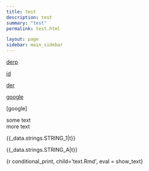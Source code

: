 ```yaml
---
title: test
description: test
summary: "test"
permalink: test.html

layout: page
sidebar: main_sidebar
---
```


[id]: http://db.no

[derp][id]

[id]


[der][id]

[google](www.google.com)

[google]

<p>some text </br>
more text </p>



{{_data.strings.STRING_1|t}}

{{_data.strings.STRING_A|t}}

{r conditional_print, child='text.Rmd', eval = show_text}


